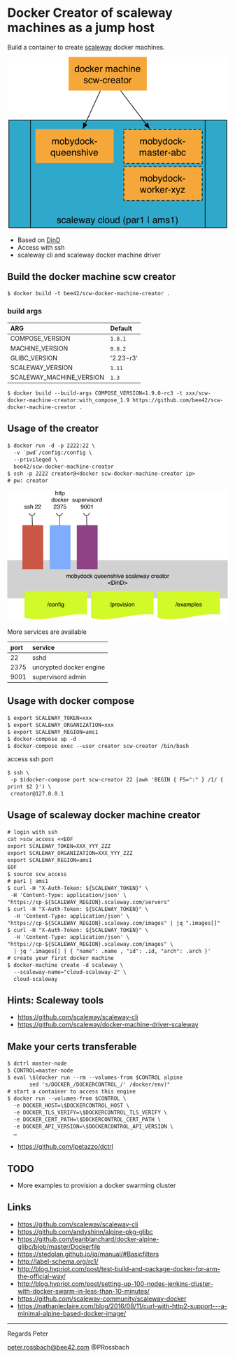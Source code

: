 # Docker Creator of scaleway machines as a jump host

Build a container to create [scaleway](https://www.scaleway.com/) docker machines.

![](images/scw-creator-overview.png)

* Based on [DinD](https://hub.docker.com/_/docker/)
* Access with ssh
* scaleway cli and scaleway docker machine driver

## Build the docker machine scw creator

```
$ docker build -t bee42/scw-docker-machine-creator .
```

### build args

| ARG                      | Default   |
|:-------------------------|:----------|
| COMPOSE_VERSION          | `1.8.1`   |
| MACHINE_VERSION          | `0.8.2`   |
| GLIBC_VERSION            | '2.23-r3' |
| SCALEWAY_VERSION         | `1.11`    |
| SCALEWAY_MACHINE_VERSION | `1.3`     |

```
$ docker build --build-args COMPOSE_VERSION=1.9.0-rc3 -t xxx/scw-docker-machine-creator:with_compose_1.9 https://github.com/bee42/scw-docker-machine-creator .
```

## Usage of the creator
```
$ docker run -d -p 2222:22 \
  -v `pwd`/config:/config \
  --privileged \
  bee42/scw-docker-machine-creator
$ ssh -p 2222 creator@<docker scw-docker-machine-creator ip>
# pw: creator
```

![](images/scw-creator-design.png)

More services are available

| port | service                 |
|:-----|:------------------------|
| 22   | sshd                    |
| 2375 | uncrypted docker engine |
| 9001 | supervisord admin       |

## Usage with docker compose

```
$ export SCALEWAY_TOKEN=xxx
$ export SCALEWAY_ORGANIZATION=xxx
$ export SCALEWAY_REGION=ams1
$ docker-compose up -d
$ docker-compose exec --user creator scw-creator /bin/bash
```

access ssh port

```
$ ssh \
 -p $(docker-compose port scw-creator 22 |awk 'BEGIN { FS=":" } /1/ { print $2 }') \
 creator@127.0.0.1
```

## Usage of scaleway docker machine creator

```
# login with ssh
cat >scw_access <<EOF
export SCALEWAY_TOKEN=XXX_YYY_ZZZ
export SCALEWAY_ORGANIZATION=XXX_YYY_ZZZ
export SCALEWAY_REGION=ams1
EOF
$ source scw_access
# par1 | ams1
$ curl -H "X-Auth-Token: ${SCALEWAY_TOKEN}" \
 -H 'Content-Type: application/json' \
"https://cp-${SCALEWAY_REGION}.scaleway.com/servers"
$ curl -H "X-Auth-Token: ${SCALEWAY_TOKEN}" \
  -H 'Content-Type: application/json' \
"https://cp-${SCALEWAY_REGION}.scaleway.com/images" | jq ".images[]"
$ curl -H "X-Auth-Token: ${SCALEWAY_TOKEN}" \
  -H 'Content-Type: application/json' \
"https://cp-${SCALEWAY_REGION}.scaleway.com/images" \
  | jq '.images[] | { "name": .name , "id": .id, "arch": .arch }'
# create your first docker machine
$ docker-machine create -d scaleway \
  --scaleway-name="cloud-scaleway-2" \
  cloud-scaleway
```

## Hints: Scaleway tools

* https://github.com/scaleway/scaleway-cli
* https://github.com/scaleway/docker-machine-driver-scaleway

## Make your certs transferable

```
$ dctrl master-node
$ CONTROL=master-node
$ eval \$(docker run --rm --volumes-from $CONTROL alpine
       sed 's/DOCKER_/DOCKERCONTROL_/' /docker/env)"
# start a container to access this engine
$ docker run --volumes-from $CONTROL \
  -e DOCKER_HOST=\$DOCKERCONTROL_HOST \
  -e DOCKER_TLS_VERIFY=\$DOCKERCONTROL_TLS_VERIFY \
  -e DOCKER_CERT_PATH=\$DOCKERCONTROL_CERT_PATH \
  -e DOCKER_API_VERSION=\$DOCKERCONTROL_API_VERSION \
  …
```

* https://github.com/jpetazzo/dctrl

## TODO

* More examples to provision a docker swarming cluster

## Links

* https://github.com/scaleway/scaleway-cli
* https://github.com/andyshinn/alpine-pkg-glibc
* https://github.com/jeanblanchard/docker-alpine-glibc/blob/master/Dockerfile
* https://stedolan.github.io/jq/manual/#Basicfilters
* http://label-schema.org/rc1/
* http://blog.hypriot.com/post/test-build-and-package-docker-for-arm-the-official-way/
* http://blog.hypriot.com/post/setting-up-100-nodes-jenkins-cluster-with-docker-swarm-in-less-than-10-minutes/
* https://github.com/scaleway-community/scaleway-docker
* https://nathanleclaire.com/blog/2016/08/11/curl-with-http2-support---a-minimal-alpine-based-docker-image/
***

Regards
Peter

<peter.rossbach@bee42.com> @PRossbach

